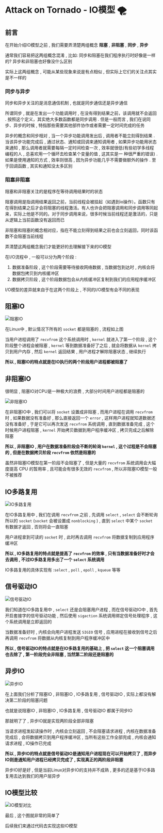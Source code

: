 # Attack on Tornado - IO模型 🌪






<extoc></extoc>

## 前言

在开始介绍IO模型之前 , 我们需要弄清楚两组概念 **阻塞** , **非阻塞** , **同步** , **异步**

通常我们容易把这两组概念混淆 , 比如: 同步和阻塞在我们程序执行时好像是一样的? 异步和非阻塞也好像没什么区别

实际上这两组概念 , 可能从某些现象来说是有点相似 , 但实际上它们的关注点其实是不一样的 

### 同步与异步

同步和异步关注的是消息通信机制 , 也就是同步通信还是异步通信

所谓同步 , 就是在发出一个功能调用时 , 在没有得到结果之前，该调用就不会返回 . 按照这个定义，其实绝大多数函数都是同步调用 . 但是一般而言 , 我们在说同步、异步的时候 , 特指那些需要其他部件协作或者需要一定时间完成的任务

异步的概念和同步相对 , 当一个异步功能调用发出后 , 调用者不能立刻得到结果 . 当该异步功能完成后 , 通过状态、通知或回调来通知调用者 , 如果异步功能用状态来通知 , 那么调用者就需要每隔一定时间检查一次 , 效率就很低(有些初学多线程编程的人 , 总喜欢用一个循环去检查某个变量的值 , 这其实是一 种很严重的错误) . 如果是使用通知的方式 , 效率则很高 , 因为异步功能几乎不需要做额外的操作 . 至于回调函数 , 其实和通知没太多区别

### 阻塞非阻塞

阻塞和非阻塞关注的是程序在等待调用结果时的状态

阻塞调用是指调用结果返回之前，当前线程会被挂起（如遇到io操作）。函数只有在得到结果之后才会将阻塞的线程激活。有人也许会把阻塞调用和同步调用等同起来，实际上他是不同的。对于同步调用来说，很多时候当前线程还是激活的，只是从逻辑上当前函数没有返回而已

非阻塞和阻塞的概念相对应，指在不能立刻得到结果之前也会立刻返回，同时该函数不会阻塞当前线程

弄清楚这两组概念我们才能更好的去理解接下来的IO模型

在I/O流程中 , 一般可以分为两个阶段 : 

1. 数据准备阶段 , 这个阶段需要等待接收网络数据 , 当数据包到达时 , 内核会将数据包拷贝到内核缓冲区
2. 数据拷贝阶段 , 这个阶段数据包会从内核缓冲区复制到我们的应用程序缓冲区

I/O模型的差异就来自于在这两个阶段上 , 不同的I/O模型有会不同的表现

## 阻塞IO

![阻塞IO](./assert/阻塞IO.png)

在Linux中 , 默认情况下所有的 `socket` 都是阻塞的 , 流程如上图

当用户进程调用了 `recvfrom` 这个系统调用时 , `kernel` 就进入了第一个阶段 , 这个阶段整个进程会被阻塞 , `kernel` 等到数据准备好了之后 , 就会将数据从 `kernel` 拷贝到用户内存 , 然后 `kernel` 返回结果 , 用户进程才解除阻塞状态 , 继续执行

**所以 , 阻塞IO的特点就是在IO执行的两个阶段用户进程都被阻塞了**

## 非阻塞IO

很明显 , 阻塞IO对CPU是一种极大的浪费 , 大部分时间用户进程都是阻塞的

![非阻塞IO](./assert/非阻塞IO.png)

在非阻塞IO中 , 我们可以将 `socket` 设置成非阻塞 , 而用户进程在调用 `recvfrom` 时 , 如果数据没有准备好 , 那么直接返回一个 `error` , 这样用户进程就知道数据还没有准备好 , 于是它可以再次发送 `recvfrom` 系统调用 , 直到数据准备完成 , 这个时候用户进程阻塞 , `kernel` 开始拷贝数据到用户程序缓冲区 , 拷贝完成之后解除阻塞

**所以 , 非阻塞IO , 用户在数据准备阶段会不断的轮询 `kernel` , 这个过程是不会阻塞的 , 但是在数据拷贝阶段 `recvfrom` 依然是阻塞的**

虽然非阻塞IO模型在第一阶段不会阻塞了 , 但是大量的 `recvfrom` 系统调用会大幅度提高 CPU 的暂用率 , 且可能会有很多无效的 `recvfrom` , 所以非阻塞IO模型一般不被推荐

## IO多路复用

![IO多路复用](./assert/IO多路复用.png)



在IO多路复用中 , 我们在调用 `recvfrom` 之前 , 先调用 `select` , `select` 会不断轮询所以的 `socket` (`socket` 会被设置成 `nonblocking` ) , 直到 `select` 中某个 `socket` 有数据才返回 , 否则将会一直阻塞

用户进程拿到可读的 `socket` 时 , 此时再去调用 `recvfrom` 将数据复制到应用程序缓冲区

**所以 , IO多路复用的特点就是提高了 `recvfrom` 的效率 , 只有当数据准备好时才会去调用 , 不过IO多路复用多出了一个 `select` 系统调用**

IO多路复用的具体实现有 :`select` , `poll` , `epoll` , `kqueue` 等等

## 信号驱动IO

![信号驱动IO](./assert/信号驱动IO.png)



我们知道在IO多路复用中 , `select` 还是会阻塞用户进程 , 而在信号驱动IO中 , 首先开启套接字的信号驱动功能 , 然后使用 `sigaction` 系统调用绑定信号处理程序 , 这个系统调用是立即返回的 

当数据准备好时 , 内核会向用户进程发送 `SIGIO` 信号 , 应用进程在接收到信号之后再调用 `recvfrom` 将数据从内核复制到用户程序缓冲区中

**所以 , 信号驱动IO的特点就是在IO多路复用的基础上 , 把 `select` 这一个阻塞调用也去除了 , 第一阶段完全非阻塞 , 当然第二阶段还是阻塞的**

## 异步IO

![异步IO](./assert/异步IO.png)



在上面我们分析了阻塞IO , 非阻塞IO , IO多路复用 , 信号驱动IO , 实际上都没有解决第二阶段的阻塞问题

也就是说阻塞IO , 非阻塞IO , IO多路复用 , 信号驱动IO 都属于同步IO

那就明了了 , 异步IO就是实现两阶段全部非阻塞

当请求进程发起读操作时 , 内核会立刻返回 , 不会阻塞请求进程 , 内核在数据准备完成后 , 会将数据拷贝到用户程序缓冲区 , 当所有这些工作全部完成 , 内核会通知请求进程 , IO操作已完成

**所以 , 异步IO的特点就是信号驱动IO是通知用户进程现在可以开始拷贝了 , 而异步IO则是通知用户进程已经拷贝完成了 , 实现真正的两阶段非阻塞**

异步IO好是好 , 但是当前Linux对异步IO的支持并不成熟 , 更多的还是基于IO多路复用去达到我们的用户层异步

## IO模型比较

![IO模型对比](./assert/IO模型对比.png)

最后 , 这个图就非常的简单了

后续我们来通过代码去实现这些IO模型
